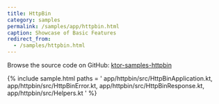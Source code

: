 ```yaml
---
title: HttpBin
category: samples
permalink: /samples/app/httpbin.html
caption: Showcase of Basic Features
redirect_from:
  - /samples/httpbin.html
---
```


Browse the source code on GitHub: [ktor-samples-httpbin](https://github.com/ktorio/ktor-samples/tree/master/generic/samples/httpbin)

{% include sample.html paths = '
    app/httpbin/src/HttpBinApplication.kt,
    app/httpbin/src/HttpBinError.kt,
    app/httpbin/src/HttpBinResponse.kt,
    app/httpbin/src/Helpers.kt
' %}

